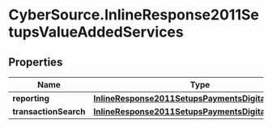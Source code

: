 # CyberSource.InlineResponse2011SetupsValueAddedServices

## Properties
Name | Type | Description | Notes
------------ | ------------- | ------------- | -------------
**reporting** | [**InlineResponse2011SetupsPaymentsDigitalPayments**](InlineResponse2011SetupsPaymentsDigitalPayments.md) |  | [optional] 
**transactionSearch** | [**InlineResponse2011SetupsPaymentsDigitalPayments**](InlineResponse2011SetupsPaymentsDigitalPayments.md) |  | [optional] 


